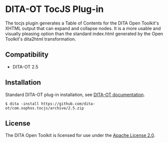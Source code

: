 # DITA-OT TocJS Plug-in

The tocjs plugin generates a Table of Contents for the DITA Open Toolkit's
XHTML output that can expand and collapse nodes. It is a more usable and
visually pleasing option than the standard index.html generated by the Open
Toolkit's dita2html transformation.

Compatibility
-------------

-   DITA-OT 2.5

Installation
------------

Standard DITA-OT plug-in installation, see [DITA-OT documentation](http://www.dita-ot.org/2.5/dev_ref/plugins-installing.html).

```shell
$ dita -install https://github.com/dita-ot/com.sophos.tocjs/archive/2.5.zip
```
## License

The DITA Open Toolkit is licensed for use under the [Apache License 2.0][6].

[6]: http://www.apache.org/licenses/LICENSE-2.0
